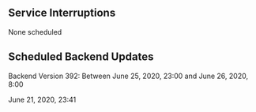 ## Service Interruptions
None scheduled

## Scheduled Backend Updates
Backend Version 392: Between June 25, 2020, 23:00 and June 26, 2020, 8:00

June 21, 2020, 23:41 
